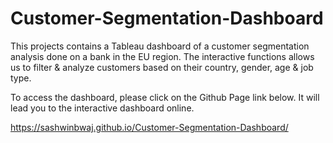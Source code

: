 # Customer-Segmentation-Dashboard
This projects contains a Tableau dashboard of a customer segmentation analysis done on a bank in the EU region. The interactive functions allows us to filter &amp; analyze customers based on their country, gender, age &amp; job type. 

To access the dashboard, please click on the Github Page link below. It will lead you to the interactive dashboard online.

https://sashwinbwaj.github.io/Customer-Segmentation-Dashboard/
